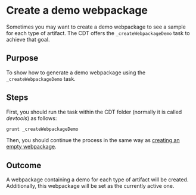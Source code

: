 # Create a demo webpackage

Sometimes you may want to create a demo webpackage to see a sample for each type of artifact. The CDT offers the `_createWebpackageDemo` task to achieve that goal.

## Purpose

To show how to generate a demo webpackage using the `_createWebpackageDemo` task.

## Steps

First, you should run the task within the CDT folder (normally it is called *devtools*) as follows:

```bash
grunt _createWebpackageDemo
```

Then, you should continue the process in the same way as [creating an empty webpackage](../first-steps/create-a-webpackage.md).

## Outcome

A webpackage containing a demo for each type of artifact will be created. Additionally, this webpackage will be set as the currently active one.
